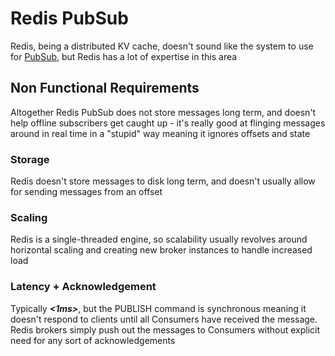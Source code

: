 # Redis PubSub
Redis, being a distributed KV cache, doesn't sound like the system to use for [PubSub](/docs/technical%20writing/architecture_components/messaging/PubSub/index.md), but Redis has a lot of expertise in this area

## Non Functional Requirements
Altogether Redis PubSub does not store messages long term, and doesn't help offline subscribers get caught up - it's really good at flinging messages around in real time in a "stupid" way meaning it ignores offsets and state

### Storage
Redis doesn't store messages to disk long term, and doesn't usually allow for sending messages from an offset

### Scaling
Redis is a single-threaded engine, so scalability usually revolves around horizontal scaling and creating new broker instances to handle increased load

### Latency + Acknowledgement
Typically ***&lt;1ms&gt;***, but the PUBLISH command is synchronous meaning it doesn't respond to clients until all Consumers have received the message. Redis brokers simply push out the messages to Consumers without explicit need for any sort of acknowledgements


